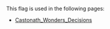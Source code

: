 This flag is used in the following pages:
 - [Castonath_Wonders_Decisions](../decisions/Castonath_Wonders_Decisions.md)
